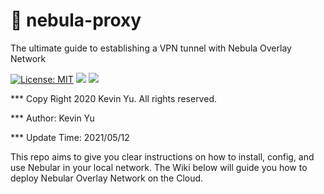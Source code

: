 # 📡 nebula-proxy

The ultimate guide to establishing a VPN tunnel with Nebula Overlay Network

[![License: MIT](https://img.shields.io/badge/License-MIT-yellow.svg)](https://opensource.org/licenses/MIT)
![](<https://img.shields.io/static/v1?label=Systems&message=x86&color=orange>)
![](https://img.shields.io/static/v1?label=Software&message=Nebula&color=violet)

*** Copy Right 2020 Kevin Yu. All rights reserved.

*** Author: Kevin Yu

*** Update Time: 2021/05/12

This repo aims to give you clear instructions on how to install, config, and use Nebular in your local network. The Wiki below will guide you how to deploy Nebular Overlay Network on the Cloud.

